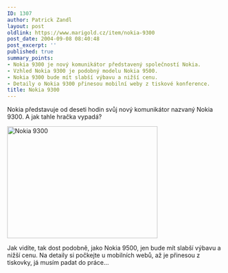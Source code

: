 ```yaml
---
ID: 1307
author: Patrick Zandl
layout: post
oldlink: https://www.marigold.cz/item/nokia-9300
post_date: 2004-09-08 08:40:48
post_excerpt: ''
published: true
summary_points:
- Nokia 9300 je nový komunikátor představený společností Nokia.
- Vzhled Nokia 9300 je podobný modelu Nokia 9500.
- Nokia 9300 bude mít slabší výbavu a nižší cenu.
- Detaily o Nokia 9300 přinesou mobilní weby z tiskové konference.
title: Nokia 9300
---
```


<p>
Nokia představuje od deseti hodin svůj nový komunikátor nazvaný Nokia 9300. A jak tahle hračka vypadá?</p>

<p>
<img src="/wp-content/uploads/1/20040908-nokia9300.jpg" alt="Nokia 9300" width="350" height="261" /></p>

<p>
Jak vidíte, tak dost podobně, jako Nokia 9500, jen bude mít slabší výbavu a nižší cenu. Na detaily si počkejte u mobilních webů, až je přinesou z tiskovky, já musím padat do práce&#8230; </p>